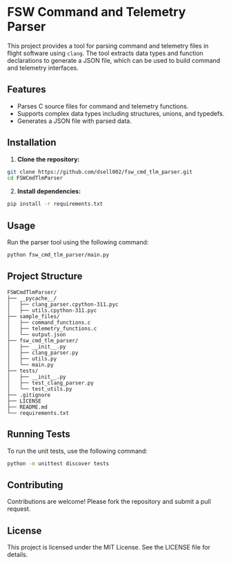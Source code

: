 # FSW Command and Telemetry Parser

This project provides a tool for parsing command and telemetry files in flight software using `clang`. The tool extracts data types and function declarations to generate a JSON file, which can be used to build command and telemetry interfaces.

## Features

- Parses C source files for command and telemetry functions.
- Supports complex data types including structures, unions, and typedefs.
- Generates a JSON file with parsed data.

## Installation

1. **Clone the repository:**

```bash
git clone https://github.com/dsell002/fsw_cmd_tlm_parser.git
cd FSWCmdTlmParser
```

2. **Install dependencies:**
```bash
pip install -r requirements.txt
```

## Usage
Run the parser tool using the following command:
```bash
python fsw_cmd_tlm_parser/main.py
```

## Project Structure
```plaintext
FSWCmdTlmParser/
├── __pycache__/
│   ├── clang_parser.cpython-311.pyc
│   ├── utils.cpython-311.pyc
├── sample_files/
│   ├── command_functions.c
│   ├── telemetry_functions.c
│   └── output.json
├── fsw_cmd_tlm_parser/
│   ├── __init__.py
│   ├── clang_parser.py
│   ├── utils.py
│   └── main.py
├── tests/
│   ├── __init__.py
│   ├── test_clang_parser.py
│   └── test_utils.py
├── .gitignore
├── LICENSE
├── README.md
└── requirements.txt
```

## Running Tests
To run the unit tests, use the following command:
```bash
python -m unittest discover tests
```

## Contributing
Contributions are welcome! Please fork the repository and submit a pull request.

## License
This project is licensed under the MIT License. See the LICENSE file for details.